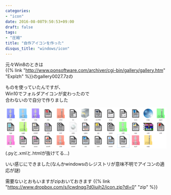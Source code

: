 ```yaml
---
categories:
- "icon"
date: 2016-08-08T9:50:53+09:00
draft: false
tags:
- "圧縮"
title: "自作アイコンを作った"
disqus_title: "windows/icon"
---
```

元々Win8のときは  
{{% link "http://www.ponsoftware.com/archiver/cgi-bin/gallery/gallery.htm" "Explzh" %}}のgallery0027.7zの  
<!--more-->
ものを使っていたんですが、  
Win10でフォルダアイコンが変わったので  
合わないので自分で作りました

![icon](icon.png)
(.pyと.xmlと.htmlが抜けてる...)

いい感じにできました(なんかwindowsのレジストリが意味不明でアイコンの適応が謎)

需要ないとおもいますがzipおいておきます
{{% link "https://www.dropbox.com/s/lcwdnqg7d0iujh2/icon.zip?dl=0" "zip" %}}
